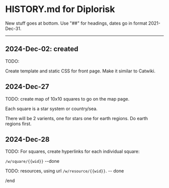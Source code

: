 # HISTORY.md for Diplorisk


New stuff goes at bottom. Use "##" for headings, dates go in format
2021-Dec-31.

----

## 2024-Dec-02: created

TODO:

Create template and static CSS for front page. Make it similar to Catwiki.

## 2024-Dec-27

TODO:
create map of 10x10 squares to go on the map page.

Each square is a star system or country/sea.

There will be 2 varients, one for stars one for earth regions.
Do earth regions first.

## 2024-Dec-28

TODO: For squares, create hyperlinks for each individual square:

`/w/square/{{wid}}`
--done

TODO: resources, using url `/w/resource/{{wid}}`.
-- done


/end
